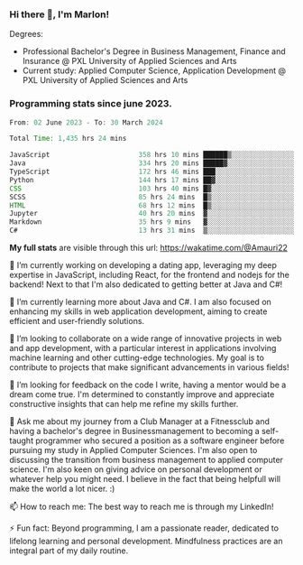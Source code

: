 
### Hi there 👋, I'm Marlon!

Degrees: 
- Professional Bachelor's Degree in Business Management, Finance and Insurance @ PXL University of Applied Sciences and Arts
- Current study: Applied Computer Science, Application Development @ PXL University of Applied Sciences and Arts

### Programming stats since june 2023.
<!--START_SECTION:waka-->

```java
From: 02 June 2023 - To: 30 March 2024

Total Time: 1,435 hrs 24 mins

JavaScript                      358 hrs 10 mins ██████▒░░░░░░░░░░░░░░░░░░   24.89 %
Java                            334 hrs 20 mins █████▓░░░░░░░░░░░░░░░░░░░   23.23 %
TypeScript                      172 hrs 46 mins ███░░░░░░░░░░░░░░░░░░░░░░   12.01 %
Python                          144 hrs 17 mins ██▓░░░░░░░░░░░░░░░░░░░░░░   10.03 %
CSS                             103 hrs 40 mins █▓░░░░░░░░░░░░░░░░░░░░░░░   07.20 %
SCSS                            85 hrs 24 mins  █▒░░░░░░░░░░░░░░░░░░░░░░░   05.93 %
HTML                            68 hrs 12 mins  █▒░░░░░░░░░░░░░░░░░░░░░░░   04.74 %
Jupyter                         40 hrs 20 mins  ▓░░░░░░░░░░░░░░░░░░░░░░░░   02.80 %
Markdown                        35 hrs 9 mins   ▓░░░░░░░░░░░░░░░░░░░░░░░░   02.44 %
C#                              13 hrs 31 mins  ▒░░░░░░░░░░░░░░░░░░░░░░░░   00.94 %
```

<!--END_SECTION:waka-->
**My full stats** are visible through this url: https://wakatime.com/@Amauri22



🔭 I’m currently working on developing a dating app, leveraging my deep expertise in JavaScript, including React, for the frontend and nodejs for the backend! Next to that I'm also dedicated to getting better at Java and C#!

🌱 I’m currently learning more about Java and C#. I am also focused on enhancing my skills in web application development, aiming to create efficient and user-friendly solutions.

👯 I’m looking to collaborate on a wide range of innovative projects in web and app development, with a particular interest in applications involving machine learning and other cutting-edge technologies. My goal is to contribute to projects that make significant advancements in various fields!

🤔 I’m looking for feedback on the code I write, having a mentor would be a dream come true. I'm determined to constantly improve and appreciate constructive insights that can help me refine my skills further.

💬 Ask me about my journey from a Club Manager at a Fitnessclub and having a bachelor's degree in Businessmanagement to becoming a self-taught programmer who secured a position as a software engineer before pursuing my study in Applied Computer Sciences. I'm also open to discussing the transition from business management to applied computer science. I'm also keen on giving advice on personal development or whatever help you might need. I believe in the fact that being helpfull will make the world a lot nicer. :)

📫 How to reach me: The best way to reach me is through my LinkedIn!

⚡ Fun fact: Beyond programming, I am a passionate reader, dedicated to lifelong learning and personal development. Mindfulness practices are an integral part of my daily routine.


